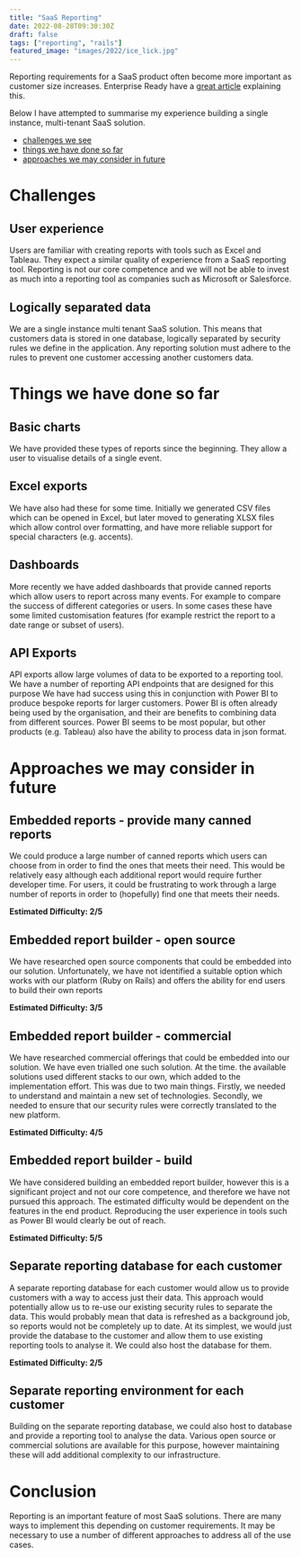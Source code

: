 ```yaml
---
title: "SaaS Reporting"
date: 2022-08-28T09:30:30Z
draft: false
tags: ["reporting", "rails"]
featured_image: "images/2022/ice_lick.jpg"
---
```

Reporting requirements for a SaaS product often become more important as customer size increases. Enterprise Ready have a [great article](https://www.enterpriseready.io/features/advanced-reporting/) explaining this.

Below I have attempted to summarise my experience building a single instance, multi-tenant SaaS solution.
- [challenges we see](#challenges)
- [things we have done so far](#things-we-have-done)
- [approaches we may consider in future](#approaches-we-may-consider-in-future)

# Challenges
## User experience
Users are familiar with creating reports with tools such as Excel and Tableau. They expect a similar quality of experience from a SaaS reporting tool. Reporting is not our core competence and we will not be able to invest as much into a reporting tool as companies such as Microsoft or Salesforce.

## Logically separated data
We are a single instance multi tenant SaaS solution. This means that customers data is stored in one database, logically separated by security rules we define in the application.  Any reporting solution must adhere to the rules to prevent one customer accessing another customers data.


# Things we have done so far
## Basic charts
We have provided these types of reports since the beginning. They allow a user to visualise details of a single event.

## Excel exports
We have also had these for some time. Initially we generated CSV files which can be opened in Excel, but later moved to generating XLSX files which allow control over formatting, and have more reliable support for special characters (e.g. accents).

## Dashboards
More recently we have added dashboards that provide canned reports which allow users to report across many events. For example to compare the success of different categories or users. In some cases these have some limited customisation features (for example restrict the report to a date range or subset of users).

## API Exports
API exports allow large volumes of data to be exported to a reporting tool. We have a number of reporting API endpoints that are designed for this purpose We have had success using this in conjunction with Power BI to produce bespoke reports for larger customers. Power BI is often already being used by the organisation, and their are benefits to combining data from different sources. Power BI seems to be most popular, but other products (e.g. Tableau) also have the ability to process data in json format.


# Approaches we may consider in future
## Embedded reports - provide many canned reports
We could produce a large number of canned reports which users can choose from in order to find the ones that meets their need. This would be relatively easy although each additional report would require further developer time. For users, it could be frustrating to work through a large number of reports in order to (hopefully) find one that meets their needs.

**Estimated Difficulty: 2/5**

## Embedded report builder - open source
We have researched open source components that could be embedded into our solution. Unfortunately, we have not identified a suitable option which works with our platform (Ruby on Rails) and offers the ability for end users to build their own reports

**Estimated Difficulty: 3/5**

## Embedded report builder - commercial
We have researched commercial offerings that could be embedded into our solution.
We have even trialled one such solution. At the time. the available solutions used  different stacks to our own, which added to the implementation effort. This was due to two main things. Firstly, we needed to understand and maintain a new set of technologies. Secondly, we needed to ensure that our security rules were correctly translated to the new platform.

**Estimated Difficulty: 4/5**

## Embedded report builder - build
We have considered building an embedded report builder, however this is a significant project and not our core competence, and therefore we have not pursued this approach. The estimated difficulty would be dependent on the features in the end product. Reproducing the user experience in tools such as Power BI would clearly be out of reach.

**Estimated Difficulty: 5/5**

## Separate reporting database for each customer
A separate reporting database for each customer would allow us to provide customers with a way to access just their data. This approach would potentially allow us to re-use our existing security rules to separate the data. This would probably mean that data is refreshed as a background job, so reports would not be completely up to date. At its simplest, we would just provide the database to the customer and allow them to use existing reporting tools to analyse it. We could also host the database for them.

**Estimated Difficulty: 2/5**

## Separate reporting environment for each customer
Building on the separate reporting database, we could also host to database and provide a reporting tool to analyse the data. Various open source or commercial solutions are available for this purpose, however maintaining these will add additional complexity to our infrastructure.

# Conclusion
Reporting is an important feature of most SaaS solutions. There are many ways to implement this depending on customer requirements. It may be necessary to use a number of different approaches to address all of the use cases.